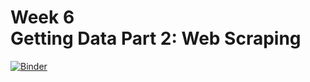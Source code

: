# Week 6<br>Getting Data Part 2: Web Scraping

[![Binder](https://mybinder.org/badge_logo.svg)](https://mybinder.org/v2/gh/MUSA-620-Spring-2019/week-6/master?filepath=lecture-6.ipynb)
